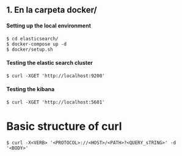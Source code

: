 ## 1. En la carpeta docker/

#### Setting up the local environment
```
$ cd elasticsearch/
$ docker-compose up -d
$ docker/setup.sh
```

#### Testing the elastic search cluster
```
$ curl -XGET 'http://localhost:9200'
```

#### Testing the kibana
```
$ curl -XGET 'http://localhost:5601'
```

# Basic structure of curl
```
$ curl -X<VERB> '<PROTOCOL>://<HOST>/<PATH>?<QUERY_sTRING>' -d '<BODY>'
```